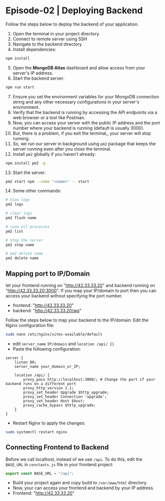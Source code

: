 # Episode-02 | Deploying Backend

Follow the steps below to deploy the backend of your application.

1. Open the terminal in your project directory.
2. Connect to remote server using SSH
3. Navigate to the backend directory
4. Install dependencies:

```bash
npm install
```

5. Open the **MongoDB Atlas** dashboard and allow access from your server's IP address.
6. Start the backend server:

```bash
npm run start
```

7. Ensure you set the environment variables for your MongoDB connection string and any other necessary configurations in your server's environment.
8. Verify that the backend is running by accessing the API endpoints via a web browser or a tool like Postman.
9. Now, you can access your server with the public IP address and the port number where your backend is running (default is usually 3000).
10. But, there is a problem, if you exit the terminal,, your server will stop running.
11. So, we run our server in background using `pm2` package that keeps the server running even after you close the terminal.
12. Install `pm2` globally if you haven't already:

```bash
npm install pm2 -g
```

13. Start the server:

```bash
pm2 start npm --name "<name>" -- start
```

14. Some other commands:

```bash
# View logs
pm2 logs

# clear logs
pm2 flush name

# view all processes
pm2 list

# Stop the server
pm2 stop name

# pm2 delete name
pm2 delete name
```

## Mapping port to IP/Domain

let your frontend running on "http://42.33.33.20" and backend running on "http://42.33.33.20:3000". If you map your IP/domain to port then you can access your backend without specifying the port number.

- frontend: "http://42.33.33.20"
- backend: "http://42.33.33.20/api"

Follow the steps below to map your backend to the IP/domain:
Edit the Nginx configuration file:

```bash
sudo nano /etc/nginx/sites-available/default
```

- edit `server_name` `IP/domain` and `location /api/ {}`
- Paste the following configuration:

```nginx
server {
    listen 80;
    server_name your_domain_or_IP;

    location /api/ {
        proxy_pass http://localhost:3000/; # Change the port if your backend runs on a different port
        proxy_http_version 1.1;
        proxy_set_header Upgrade $http_upgrade;
        proxy_set_header Connection 'upgrade';
        proxy_set_header Host $host;
        proxy_cache_bypass $http_upgrade;
    }
}
```

- Restart Nginx to apply the changes:

```bash
sudo systemctl restart nginx
```

## Connecting Frontend to Backend

Before we call localhost, instead of we use `/api`. To do this, edit the `BASE_URL` in `constants.js` file in your frontend project:

```javascript
export const BASE_URL = "/api";
```

- Build your project again and copy build to `/var/www/html` directory.
- Now, your can access your frontend and backend by your IP address.
- Frontend: "http://42.33.33.20"